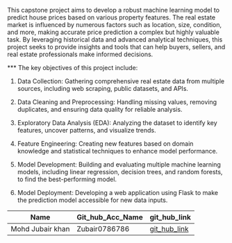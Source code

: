 This capstone project aims to develop a robust machine learning model to predict house prices based on various property features. The real estate market is influenced by numerous factors such as location, size, condition, and more, making accurate price prediction a complex but highly valuable task. By leveraging historical data and advanced analytical techniques, this project seeks to provide insights and tools that can help buyers, sellers, and real estate professionals make informed decisions.

*** The key objectives of this project include:


1. Data Collection: Gathering comprehensive real estate data from multiple sources, including web scraping, public datasets, and APIs.

2. Data Cleaning and Preprocessing: Handling missing values, removing duplicates, and ensuring data quality for reliable analysis.

3. Exploratory Data Analysis (EDA): Analyzing the dataset to identify key features, uncover patterns, and visualize trends.
   
4. Feature Engineering: Creating new features based on domain knowledge and statistical techniques to enhance model performance.
   
5. Model Development: Building and evaluating multiple machine learning models, including linear regression, decision trees, and random forests, to find the best-performing model.
   
7. Model Deployment: Developing a web application using Flask to make the prediction model accessible for new data inputs.

|Name|Git_hub_Acc_Name|git_hub_link|
|-|-|-|
|Mohd Jubair khan|Zubair0786786|[git_hub_link](https://github.com/MohdJubairKhan/project_5)|
 
